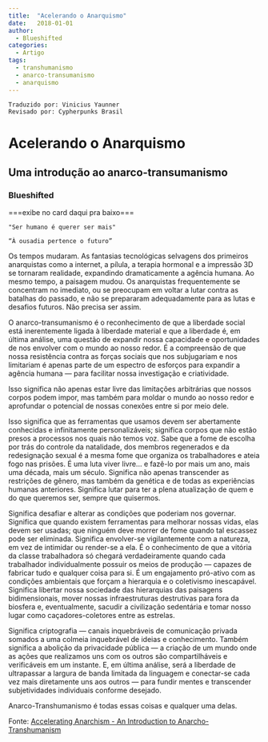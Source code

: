```yaml
---
title:  "Acelerando o Anarquismo"
date:   2018-01-01
author:
  - Blueshifted
categories:
  - Artigo
tags:
  - transhumanismo
  - anarco-transumanismo
  - anarquismo
---
```

```
Traduzido por: Vinicius Yaunner
Revisado por: Cypherpunks Brasil
```

# Acelerando o Anarquismo
## Uma introdução ao anarco-transumanismo

### Blueshifted

===exibe no card daqui pra baixo===

    "Ser humano é querer ser mais"

    “À ousadia pertence o futuro”

Os tempos mudaram. As fantasias tecnológicas selvagens dos primeiros anarquistas como a internet, a pílula, a terapia hormonal e a impressão 3D se tornaram realidade, expandindo dramaticamente a agência humana. Ao mesmo tempo, a paisagem mudou. Os anarquistas frequentemente se concentram no imediato, ou se preocupam em voltar a lutar contra as batalhas do passado, e não se prepararam adequadamente para as lutas e desafios futuros. Não precisa ser assim.

O anarco-transumanismo é o reconhecimento de que a liberdade social está inerentemente ligada à liberdade material e que a liberdade é, em última análise, uma questão de expandir nossa capacidade e oportunidades de nos envolver com o mundo ao nosso redor. É a compreensão de que nossa resistência contra as forças sociais que nos subjugariam e nos limitariam é apenas parte de um espectro de esforços para expandir a agência humana — para facilitar nossa investigação e criatividade.

Isso significa não apenas estar livre das limitações arbitrárias que nossos corpos podem impor, mas também para moldar o mundo ao nosso redor e aprofundar o potencial de nossas conexões entre si por meio dele.

Isso significa que as ferramentas que usamos devem ser abertamente conhecidas e infinitamente personalizáveis; significa corpos que não estão presos a processos nos quais não temos voz. Sabe que a fome de escolha por trás do controle da natalidade, dos membros regenerados e da redesignação sexual é a mesma fome que organiza os trabalhadores e ateia fogo nas prisões. É uma luta viver livre... e fazê-lo por mais um ano, mais uma década, mais um século. Significa não apenas transcender as restrições de gênero, mas também da genética e de todas as experiências humanas anteriores. Significa lutar para ter a plena atualização de quem e do que queremos ser, sempre que quisermos.

Significa desafiar e alterar as condições que poderiam nos governar. Significa que quando existem ferramentas para melhorar nossas vidas, elas devem ser usadas; que ninguém deve morrer de fome quando tal escassez pode ser eliminada. Significa envolver-se vigilantemente com a natureza, em vez de intimidar ou render-se a ela. É o conhecimento de que a vitória da classe trabalhadora só chegará verdadeiramente quando cada trabalhador individualmente possuir os meios de produção — capazes de fabricar tudo e qualquer coisa para si. É um engajamento pró-ativo com as condições ambientais que forçam a hierarquia e o coletivismo inescapável. Significa libertar nossa sociedade das hierarquias das paisagens bidimensionais, mover nossas infraestruturas destrutivas para fora da biosfera e, eventualmente, sacudir a civilização sedentária e tomar nosso lugar como caçadores-coletores entre as estrelas.

Significa criptografia — canais inquebráveis de comunicação privada somados a uma colmeia inquebrável de ideias e conhecimento. Também significa a abolição da privacidade pública — a criação de um mundo onde as ações que realizamos uns com os outros são compartilháveis e verificáveis em um instante. E, em última análise, será a liberdade de ultrapassar a largura de banda limitada da linguagem e conectar-se cada vez mais diretamente uns aos outros — para fundir mentes e transcender subjetividades individuais conforme desejado.

Anarco-Transhumanismo é todas essas coisas e qualquer uma delas.

Fonte: [Accelerating Anarchism  - An Introduction to Anarcho-Transhumanism](http://www.blueshifted.net/)
